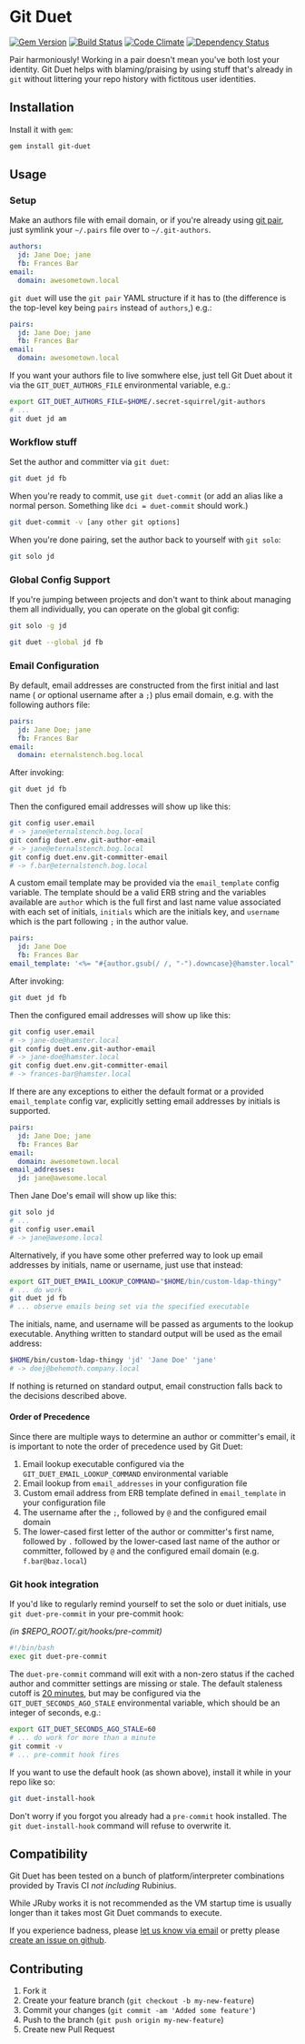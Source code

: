 # Git Duet

[![Gem Version](https://badge.fury.io/rb/git-duet.png)](http://badge.fury.io/rb/git-duet)
[![Build Status](https://travis-ci.org/modcloth/git-duet.png?branch=master)](https://travis-ci.org/modcloth/git-duet)
[![Code Climate](https://codeclimate.com/repos/52b6ea7089af7e2ddc0b1f3c/badges/cc96e2278280922e2a3f/gpa.png)](https://codeclimate.com/repos/52b6ea7089af7e2ddc0b1f3c/feed)
[![Dependency
Status](https://gemnasium.com/modcloth/git-duet.png)](https://gemnasium.com/modcloth/git-duet)

Pair harmoniously!  Working in a pair doesn't mean you've both lost your
identity.  Git Duet helps with blaming/praising by using stuff that's
already in `git` without littering your repo history with fictitous user
identities.

## Installation

Install it with `gem`:

~~~~~ bash
gem install git-duet
~~~~~

## Usage

### Setup

Make an authors file with email domain, or if you're already using
[git pair](https://github.com/pivotal/git_scripts), just symlink your
`~/.pairs` file over to `~/.git-authors`.

~~~~~ yaml
authors:
  jd: Jane Doe; jane
  fb: Frances Bar
email:
  domain: awesometown.local
~~~~~

`git duet` will use the `git pair` YAML structure if it has to (the
difference is the top-level key being `pairs` instead of `authors`,) e.g.:

~~~~~ yaml
pairs:
  jd: Jane Doe; jane
  fb: Frances Bar
email:
  domain: awesometown.local
~~~~~

If you want your authors file to live somwhere else, just tell
Git Duet about it via the `GIT_DUET_AUTHORS_FILE` environmental
variable, e.g.:

~~~~~ bash
export GIT_DUET_AUTHORS_FILE=$HOME/.secret-squirrel/git-authors
# ...
git duet jd am
~~~~~

### Workflow stuff

Set the author and committer via `git duet`:

~~~~~ bash
git duet jd fb
~~~~~

When you're ready to commit, use `git duet-commit` (or add an alias like
a normal person.  Something like `dci = duet-commit` should work.)

~~~~~ bash
git duet-commit -v [any other git options]
~~~~~

When you're done pairing, set the author back to yourself with `git solo`:

~~~~~ bash
git solo jd
~~~~~

### Global Config Support

If you're jumping between projects and don't want to think about
managing them all individually, you can operate on the global git
config:

~~~~~ bash
git solo -g jd
~~~~~

~~~~~ bash
git duet --global jd fb
~~~~~

### Email Configuration

By default, email addresses are constructed from the first initial and
last name ( *or* optional username after a `;`) plus email domain, e.g.
with the following authors file:

~~~~~ yaml
pairs:
  jd: Jane Doe; jane
  fb: Frances Bar
email:
  domain: eternalstench.bog.local
~~~~~

After invoking:

~~~~~ bash
git duet jd fb
~~~~~

Then the configured email addresses will show up like this:

~~~~~ bash
git config user.email
# -> jane@eternalstench.bog.local
git config duet.env.git-author-email
# -> jane@eternalstench.bog.local
git config duet.env.git-committer-email
# -> f.bar@eternalstench.bog.local
~~~~~

A custom email template may be provided via the `email_template` config
variable.  The template should be a valid ERB string and the variables
available are `author` which is the full first and last name value
associated with each set of initials, `initials` which are the initials
key, and `username` which is the part following `;` in the author value.

~~~~~ yaml
pairs:
  jd: Jane Doe
  fb: Frances Bar
email_template: '<%= "#{author.gsub(/ /, "-").downcase}@hamster.local" =%>'
~~~~~

After invoking:

~~~~~ bash
git duet jd fb
~~~~~

Then the configured email addresses will show up like this:

~~~~~ bash
git config user.email
# -> jane-doe@hamster.local
git config duet.env.git-author-email
# -> jane-doe@hamster.local
git config duet.env.git-committer-email
# -> frances-bar@hamster.local
~~~~~

If there are any exceptions to either the default format or a provided
`email_template` config var, explicitly setting email addresses by
initials is supported.

~~~~~ yaml
pairs:
  jd: Jane Doe; jane
  fb: Frances Bar
email:
  domain: awesometown.local
email_addresses:
  jd: jane@awesome.local
~~~~~

Then Jane Doe's email will show up like this:

~~~~~ bash
git solo jd
# ...
git config user.email
# -> jane@awesome.local
~~~~~

Alternatively, if you have some other preferred way to look up email
addresses by initials, name or username, just use that instead:

~~~~~ bash
export GIT_DUET_EMAIL_LOOKUP_COMMAND="$HOME/bin/custom-ldap-thingy"
# ... do work
git duet jd fb
# ... observe emails being set via the specified executable
~~~~~

The initials, name, and username will be passed as arguments to the
lookup executable.  Anything written to standard output will be used as
the email address:

~~~~~ bash
$HOME/bin/custom-ldap-thingy 'jd' 'Jane Doe' 'jane'
# -> doej@behemoth.company.local
~~~~~

If nothing is returned on standard output, email construction falls back
to the decisions described above.

#### Order of Precedence

Since there are multiple ways to determine an author or committer's
email, it is important to note the order of precedence used by Git Duet:

1. Email lookup executable configured via the
   `GIT_DUET_EMAIL_LOOKUP_COMMAND` environmental variable
2. Email lookup from `email_addresses` in your configuration file
3. Custom email address from ERB template defined in `email_template` in
   your configuration file
4. The username after the `;`, followed by `@` and the configured email
   domain
5. The lower-cased first letter of the author or committer's first name,
   followed by `.` followed by the lower-cased last name of the author
or committer, followed by `@` and the configured email domain (e.g.
`f.bar@baz.local`)

### Git hook integration

If you'd like to regularly remind yourself to set the solo or duet
initials, use `git duet-pre-commit` in your pre-commit hook:

*(in $REPO_ROOT/.git/hooks/pre-commit)*

~~~~~ bash
#!/bin/bash
exec git duet-pre-commit
~~~~~

The `duet-pre-commit` command will exit with a non-zero status if the
cached author and committer settings are missing or stale.  The default
staleness cutoff is [20 minutes](http://en.wikipedia.org/wiki/Pomodoro_Technique),
but may be configured via the `GIT_DUET_SECONDS_AGO_STALE` environmental variable,
which should be an integer of seconds, e.g.:

~~~~~ bash
export GIT_DUET_SECONDS_AGO_STALE=60
# ... do work for more than a minute
git commit -v
# ... pre-commit hook fires
~~~~~

If you want to use the default hook (as shown above), install it while
in your repo like so:

~~~~~ bash
git duet-install-hook
~~~~~

Don't worry if you forgot you already had a `pre-commit` hook installed.
The `git duet-install-hook` command will refuse to overwrite it.

## Compatibility

Git Duet has been tested on a bunch of platform/interpreter combinations
provided by Travis CI *not including* Rubinius.

While JRuby works it is not recommended as the VM startup time is
usually longer than it takes most Git Duet commands to execute.

If you experience badness, please [let us know via
email](mailto:github@modcloth.com) or pretty please [create an issue on
github](https://github.com/modcloth/git-duet/issues/new).

## Contributing

1. Fork it
2. Create your feature branch (`git checkout -b my-new-feature`)
3. Commit your changes (`git commit -am 'Added some feature'`)
4. Push to the branch (`git push origin my-new-feature`)
5. Create new Pull Request
